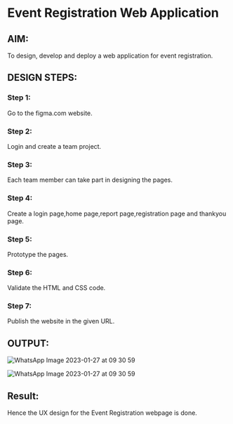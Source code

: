 # Event Registration Web Application

## AIM:
To design, develop and deploy a web application for event registration.

## DESIGN STEPS:

### Step 1:
Go to the figma.com website.

### Step 2:
Login and create a team project.
### Step 3:
Each team member can take part in designing the pages.

### Step 4:
Create a login page,home page,report page,registration page and thankyou page.

### Step 5:
Prototype the pages.
### Step 6:

Validate the HTML and CSS code.

### Step 7:

Publish the website in the given URL.



## OUTPUT:
![WhatsApp Image 2023-01-27 at 09 30 59](https://user-images.githubusercontent.com/118344049/215007186-9d644fab-dde3-4426-beeb-d46b7bfa0b46.jpg)

![WhatsApp Image 2023-01-27 at 09 30 59](https://user-images.githubusercontent.com/118344049/215007091-071dfcbb-7f6a-45c2-8ec3-4a2f5a826a38.jpg)


## Result:
Hence the UX design for the Event Registration webpage is done.
